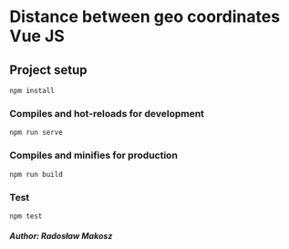 # Distance between geo coordinates Vue JS


## Project setup
```
npm install
```

### Compiles and hot-reloads for development
```
npm run serve
```

### Compiles and minifies for production
```
npm run build
```

### Test
```
npm test
```

##### Author: Radosław Makosz

